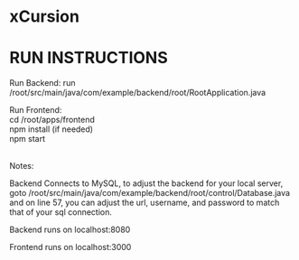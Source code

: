 # xCursion

# RUN INSTRUCTIONS

Run Backend:
run /root/src/main/java/com/example/backend/root/RootApplication.java

Run Frontend:<br>
cd /root/apps/frontend <br>
npm install (if needed) <br>
npm start

<br>
Notes:

Backend Connects to MySQL, to adjust the backend for your local server, goto /root/src/main/java/com/example/backend/root/control/Database.java and on line 57, you can adjust the url, username, and password to match that of your sql connection.

Backend runs on localhost:8080

Frontend runs on localhost:3000
